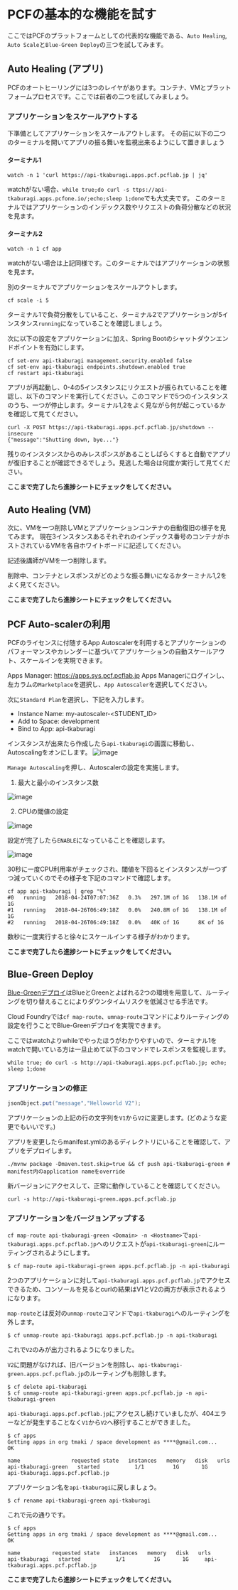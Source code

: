 # PCFの基本的な機能を試す
ここではPCFのプラットフォームとしての代表的な機能である、`Auto Healing`, `Auto Scale`と`Blue-Green Deploy`の三つを試してみます。

## Auto Healing (アプリ)
PCFのオートヒーリングには3つのレイヤがあります。コンテナ、VMとプラットフォームプロセスです。ここでは前者の二つを試してみましょう。

### アプリケーションをスケールアウトする
下準備としてアプリケーションをスケールアウトします。
その前に以下の二つのターミナルを開いてアプリの振る舞いを監視出来るようにして置きましょう

#### ターミナル1
```shell
watch -n 1 'curl https://api-tkaburagi.apps.pcf.pcflab.jp | jq'
```
watchがない場合、`while true;do curl -s ttps://api-tkaburagi.apps.pcfone.io/;echo;sleep 1;done`でも大丈夫です。
このターミナルではアプリケーションのインデックス数やリクエストの負荷分散などの状況を見ます。

#### ターミナル2
```shell
watch -n 1 cf app
```
watchがない場合は上記同様です。このターミナルではアプリケーションの状態を見ます。

別のターミナルでアプリケーションをスケールアウトします。
```shell
cf scale -i 5
```
ターミナル1で負荷分散をしていること、ターミナル2でアプリケーションが5インスタンス`running`になっていることを確認しましょう。

次に以下の設定をアプリケーションに加え、Spring Bootのシャットダウンエンドポイントを有効にします。
```shell
cf set-env api-tkaburagi management.security.enabled false
cf set-env api-tkaburagi endpoints.shutdown.enabled true
cf restart api-tkaburagi
```

アプリが再起動し、0-4の5インスタンスにリクエストが振られていることを確認し、以下のコマンドを実行してください。このコマンドで5つのインスタンスのうち、一つが停止します。ターミナル1,2をよく見ながら何が起こっているかを確認して見てください。
```console
curl -X POST https://api-tkaburagi.apps.pcf.pcflab.jp/shutdown --insecure
{"message":"Shutting down, bye..."}
```
残りのインスタンスからのみレスポンスがあることしばらくすると自動でアプリが復旧することが確認できるでしょう。見逃した場合は何度か実行して見てください。

**ここまで完了したら進捗シートにチェックをしてください。**

## Auto Healing (VM)
次に、VMを一つ削除しVMとアプリケーションコンテナの自動復旧の様子を見てみます。 現在3インスタンスあるそれぞれのインデックス番号のコンテナがホストされているVMを各自ホワイトボードに記述してください。

記述後講師がVMを一つ削除します。

削除中、コンテナとレスポンスがどのような振る舞いになるかターミナル1,2をよく見てください。

**ここまで完了したら進捗シートにチェックをしてください。**

## PCF Auto-scalerの利用
PCFのライセンスに付随するApp Autoscalerを利用するとアプリケーションのパフォーマンスやカレンダーに基づいてアプリケーションの自動スケールアウト、スケールインを実現できます。

Apps Manager: https://apps.sys.pcf.pcflab.jp
Apps Managerにログインし、左カラムの`Marketplace`を選択し、`App Autoscaler`を選択してください。

次に`Standard Plan`を選択し、下記を入力します。
* Instance Name: my-autoscaler-<STUDENT_ID>
* Add to Space: development
* Bind to App: api-tkaburagi

インスタンスが出来たら作成したら`api-tkaburagi`の画面に移動し、Autoscalingをオンにします。
![image](https://storage.googleapis.com/pcf-workshop/autoscale.png)

`Manage Autoscaling`を押し、Autoscalerの設定を実施します。

1. 最大と最小のインスタンス数

![image](https://storage.googleapis.com/pcf-workshop/autoscale2.png)

2. CPUの閾値の設定

![image](https://storage.googleapis.com/pcf-workshop/autoscale3.png)

設定が完了したら`ENABLE`になっていることを確認します。

![image](https://storage.googleapis.com/pcf-workshop/autoscale4.png)

30秒に一度CPU利用率がチェックされ、閾値を下回るとインスタンスが一つずつ減っていくのでその様子を下記のコマンドで確認します。

```console
cf app api-tkaburagi | grep "%"
#0   running   2018-04-24T07:07:36Z   0.3%   297.1M of 1G   138.1M of 1G
#1   running   2018-04-26T06:49:18Z   0.0%   240.8M of 1G   138.1M of 1G
#2   running   2018-04-26T06:49:18Z   0.0%   40K of 1G      8K of 1G
```

数秒に一度実行すると徐々にスケールインする様子がわかります。

**ここまで完了したら進捗シートにチェックをしてください。**

## Blue-Green Deploy
[Blue-Greenデプロイ](http://martinfowler.com/bliki/BlueGreenDeployment.html)はBlueとGreenとよばれる2つの環境を用意して、ルーティングを切り替えることによりダウンタイムリスクを低減させる手法です。

Cloud Foundryでは`cf map-route`、`umnap-route`コマンドによりルーティングの設定を行うことでBlue-Greenデプロイを実現できます。

ここではwatchよりwhileでやったほうがわかりやすいので、ターミナル1をwatchで開いている方は一旦止めて以下のコマンドでレスポンスを監視します。
```shell
while true; do curl -s http://api-tkaburagi.apps.pcf.pcflab.jp; echo; sleep 1;done
```

### アプリケーションの修正
```java
jsonObject.put("message","Helloworld V2");
```
アプリケーションの上記の行の文字列を`V1`から`V2`に変更します。(どのような変更でもいいです。)

アプリを変更したらmanifest.ymlのあるディレクトリにいることを確認して、アプリをデプロイします。
```shell
./mvnw package -Dmaven.test.skip=true && cf push api-tkaburagi-green # manifest内のapplication nameをoverride
```

新バージョンにアクセスして、正常に動作していることを確認してください。

```shell
curl -s http://api-tkaburagi-green.apps.pcf.pcflab.jp
```

### アプリケーションをバージョンアップする
`cf map-route api-tkaburagi-green <Domain> -n <Hostname>`で`api-tkaburagi.apps.pcf.pcflab.jp`へのリクエストが`api-tkaburagi-green`にルーティングされるようにします。

```shell
$ cf map-route api-tkaburagi-green apps.pcf.pcflab.jp -n api-tkaburagi
```

2つのアプリケーションに対して`api-tkaburagi.apps.pcf.pcflab.jp`でアクセスできるため、コンソールを見るとcurlの結果はV1とV2の両方が表示されるようになります。

`map-route`とは反対の`unmap-route`コマンドで`api-tkaburagi`へのルーティングを外します。

``` shell
$ cf unmap-route api-tkaburagi apps.pcf.pcflab.jp -n api-tkaburagi
```

これで`V2`のみが出力されるようになりました。


`V2`に問題がなければ、旧バージョンを削除し、`api-tkaburagi-green.apps.pcf.pcflab.jp`のルーティングも削除します。

``` console
$ cf delete api-tkaburagi
$ cf unmap-route api-tkaburagi-green apps.pcf.pcflab.jp -n api-tkaburagi-green
```


`api-tkaburagi.apps.pcf.pcflab.jp`にアクセスし続けていましたが、404エラーなどが発生することなく`V1`から`V2`へ移行することができました。

``` console
$ cf apps
Getting apps in org tmaki / space development as ****@gmail.com...
OK

name                requested state   instances   memory   disk   urls   
api-tkaburagi-green   started           1/1         1G       1G     api-tkaburagi.apps.pcf.pcflab.jp
```

アプリケーション名を`api-tkaburagi`に戻しましょう。

``` console
$ cf rename api-tkaburagi-green api-tkaburagi
```

これで元の通りです。

``` console
$ cf apps
Getting apps in org tmaki / space development as ****@gmail.com...
OK

name          requested state   instances   memory   disk   urls   
api-tkaburagi   started           1/1         1G       1G     api-tkaburagi.apps.pcf.pcflab.jp
```

**ここまで完了したら進捗シートにチェックをしてください。**
